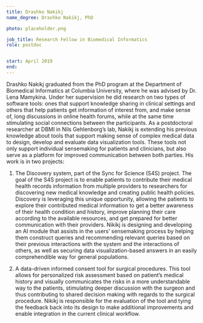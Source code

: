 ```yaml
---
title: Drashko Nakikj
name_degree: Drashko Nakikj, PhD

photo: placeholder.png

job_title: Research Fellow in Biomedical Informatics
role: postdoc


start: April 2019
end:
---
```

Drashko Nakikj graduated from the PhD program at the Department of Biomedical Informatics at Columbia University, where he was advised by Dr. Lena Mamykina. Under her supervision he did research on two types of software tools: ones that support knowledge sharing in clinical settings and others that help patients get information of interest from, and make sense of, long discussions in online health forums, while at the same time stimulating social connections between the participants. As a postdoctoral researcher at DBMI in Nils Gehlenborg’s lab, Nakikj is extending his previous knowledge about tools that support making sense of complex medical data to design, develop and evaluate data visualization tools. These tools not only support individual sensemaking for patients and clinicians, but also serve as a platform for improved communication between both parties. His work is in two projects:

1. The Discovery system, part of the Sync for Science (S4S) project. The goal of the S4S project is to enable patients to contribute their medical health records information from multiple providers to researchers for discovering new medical knowledge and creating public health policies. Discovery is leveraging this unique opportunity, allowing the patients to explore their contributed medical information to get a better awareness of their health condition and history, improve planning their care according to the available resources, and get prepared for better communication with their providers. Nikikj is designing and developing an AI module that assists in the users’ sensemaking process by helping them construct queries and recommending relevant queries based on their previous interactions with the system and the interactions of others, as well as securing data visualization-based answers in an easily comprehendible way for general populations.

2. A data-driven informed consent tool for surgical procedures. This tool allows for personalized risk assessment based on patient’s medical history and visually communicates the risks in a more understandable way to the patients, stimulating deeper discussion with the surgeon and thus contributing to shared decision making with regards to the surgical procedure. Nikikj is responsible for the evaluation of the tool and tying the feedback back into its design to make additional improvements and enable integration in the current clinical workflow.

